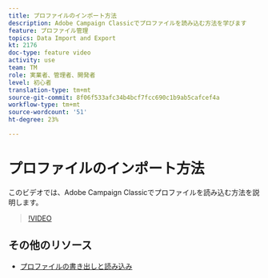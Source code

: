 ```yaml
---
title: プロファイルのインポート方法
description: Adobe Campaign Classicでプロファイルを読み込む方法を学びます
feature: プロファイル管理
topics: Data Import and Export
kt: 2176
doc-type: feature video
activity: use
team: TM
role: 実業者、管理者、開発者
level: 初心者
translation-type: tm+mt
source-git-commit: 8f06f533afc34b4bcf7fcc690c1b9ab5cafcef4a
workflow-type: tm+mt
source-wordcount: '51'
ht-degree: 23%

---
```



# プロファイルのインポート方法

このビデオでは、Adobe Campaign Classicでプロファイルを読み込む方法を説明します。

>[!VIDEO](https://video.tv.adobe.com/v/25608?quality=12)

## その他のリソース

- [プロファイルの書き出しと読み込み](https://docs.adobe.com/content/help/en/campaign-classic/using/getting-started/profile-management/exporting-and-importing-profiles.html)